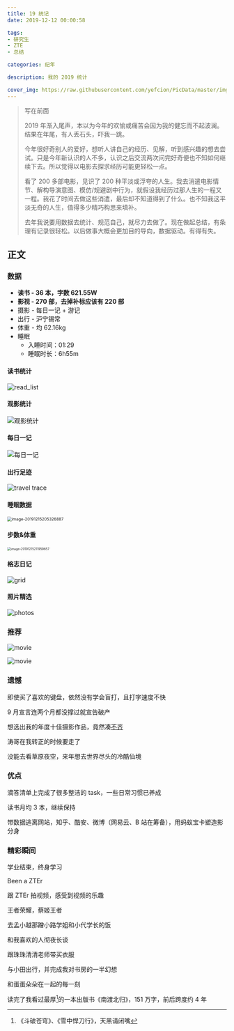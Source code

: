 ```yaml
---
title: 19 统记
date: 2019-12-12 00:00:58

tags:
- 研究生
- ZTE
- 总结

categories: 纪年

description: 我的 2019 统计

cover_img: https://raw.githubusercontent.com/yefcion/PicData/master/img/周末_ZhouMo - 图虫网 - 优质摄影师交流社区.jpg
---
```




> 写在前面
>
> 2019 年渐入尾声，本以为今年的欢愉或痛苦会因为我的健忘而不起波澜。结果在年尾，有人丢石头，吓我一跳。
>
> 今年很好奇别人的爱好，想听人讲自己的经历、见解，听到感兴趣的想去尝试。只是今年新认识的人不多，认识之后交流两次问完好奇便也不知如何继续下去。所以觉得以电影去探求经历可能更轻松一点。 
>
> 看了 200 多部电影，见识了 200 种平淡或浮夸的人生。我去消遣电影情节、解构导演意图、模仿/规避剧中行为，就假设我经历过那人生的一程又一程。我花了时间去做这些消遣，最后却不知道得到了什么。也不知我这平淡无奇的人生，值得多少精巧构思来填补。
>
> 去年我说要用数据去统计、规范自己，就尽力去做了。现在做起总结，有条理有记录很轻松。以后做事大概会更加目的导向，数据驱动。有得有失。



## 正文

### 数据

- **读书 - 36 本，字数 621.55W**
- **影视 - 270 部，去掉补标应该有 220 部**
- 摄影 - 每日一记 + 游记
- 出行 - 沪宁锡常
- 体重 - 均 62.16kg
- 睡眠
  - 入睡时间：01:29
  - 睡眠时长：6h55m





#### 读书统计

![read_list](img/2019-readList.jpg)



#### 观影统计

![观影统计](img/2019-movie.jpg)



#### 每日一记

![每日一记](./img/2019-gridphotos.jpg)



#### 出行足迹

![travel trace](img/map.jpg)



#### 睡眠数据

<img src="img/image-20191215205326887.png" alt="image-20191215205326887" style="zoom: 65%;" />



#### 步数&体重

<img src="img/2019-w&step.jpg" alt="image-20191215211959657" style="zoom: 50%;" />





#### 格志日记

![grid](./img/2019-gird.jpg)

#### 照片精选

![photos](img/2019-photos.jpg)



### 推荐

![movie](img/2019-rec-book.jpg)



![movie](img/2019-rec-movie.jpg)



### 遗憾

即使买了喜欢的键盘，依然没有学会盲打，且打字速度不快

9 月宣言连两个月都没撑过就宣告破产

想选出我的年度十佳摄影作品，竟然凑[不齐]( https://tuchong.com/11378380/posts )

涛哥在我转正的时候要走了

没能去看草原夜空，来年想去世界尽头的冷酷仙境



### 优点

滴答清单上完成了很多整洁的 task，一些日常习惯已养成

读书月均 3 本，继续保持

带数据逃离网站，知乎、酷安、微博（网易云、B 站在筹备），用蚂蚁宝卡塑造影分身



### 精彩瞬间

学业结束，终身学习

Been a ZTEr

跟 ZTEr 拍视频，感受到视频的乐趣

王者荣耀，蔡姬王者

去孟小越那蹭小路学姐和小代学长的饭

和我喜欢的人彻夜长谈

跟珠珠清清老师带买衣服

与小田出行，并完成我对书房的一半幻想

和蛋蛋朵朵在一起的每一刻

读完了我看过最厚[^1]的一本出版书《南渡北归》，151 万字，前后跨度约 4 年





[^1]: 《斗破苍穹》、《雪中悍刀行》，天黑请闭嘴



